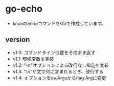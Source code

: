 # go-echo
- linuxのechoコマンドをGoで作成しています。
## version
- v1.0: コマンドライン引数をそのまま返す
- v1.1: 環境変数を実装 
- v1.2: "-n"オプションによる改行なし指定を実装
- v1.3: "\\n"が文字列に含まれるとき、改行する
- v1.4: オプションをos.Argsからflag.Argに変更
